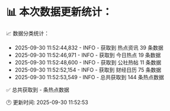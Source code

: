 📊 本次数据更新统计：
==========================

📈 数据分类统计：
- 2025-09-30 11:52:44,832 - INFO - 获取到 热点资讯 39 条数据
- 2025-09-30 11:52:46,971 - INFO - 获取到 今日热点 19 条数据
- 2025-09-30 11:52:48,600 - INFO - 获取到 公社热帖 11 条数据
- 2025-09-30 11:52:52,154 - INFO - 获取到 财经日历 75 条数据
- 2025-09-30 11:52:53,549 - INFO - 总共获取到 144 条热点数据

✅ 总共获取到 - 条热点数据

🕐 更新时间: 2025-09-30 11:52:53
